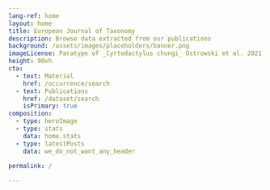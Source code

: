 ```yaml
---
lang-ref: home
layout: home
title: European Journal of Taxonomy
description: Browse data extracted from our publications
background: /assets/images/placeholders/banner.png
imageLicense: Paratype of _Cyrtodactylus chungi_ Ostrowski et al. 2021
height: 90vh
cta:
  - text: Material
    href: /occurrence/search
  - text: Publications
    href: /dataset/search
    isPrimary: true
composition:
  - type: heroImage
  - type: stats
    data: home.stats
  - type: latestPosts
    data: we_do_not_want_any_header
    
permalink: /

---
```

